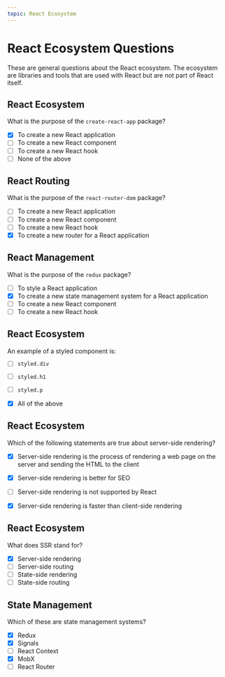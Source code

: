 ```yaml
---
topic: React Ecosystem
---
```


# React Ecosystem Questions

These are general questions about the React ecosystem. The ecosystem are libraries and tools that are used with React but are not part of React itself.

## React Ecosystem

What is the purpose of the `create-react-app` package?

- [x] To create a new React application
- [ ] To create a new React component
- [ ] To create a new React hook
- [ ] None of the above

## React Routing

What is the purpose of the `react-router-dom` package?

- [ ] To create a new React application
- [ ] To create a new React component
- [ ] To create a new React hook
- [x] To create a new router for a React application

## React Management

What is the purpose of the `redux` package?

- [ ] To style a React application
- [x] To create a new state management system for a React application
- [ ] To create a new React component
- [ ] To create a new React hook

## React Ecosystem

An example of a styled component is:

- [ ] `styled.div`
- [ ] `styled.h1`
- [ ] `styled.p`
- [x] All of the above


## React Ecosystem

Which of the following statements are true about server-side rendering?

- [x] Server-side rendering is the process of rendering a web page on the server and sending the HTML to the client
- [x] Server-side rendering is better for SEO
- [ ] Server-side rendering is not supported by React
- [x] Server-side rendering is faster than client-side rendering


## React Ecosystem

What does SSR stand for?

- [x] Server-side rendering
- [ ] Server-side routing
- [ ] State-side rendering
- [ ] State-side routing

## State Management

Which of these are state management systems?

- [x] Redux
- [x] Signals
- [ ] React Context
- [x] MobX
- [ ] React Router
